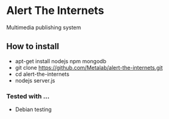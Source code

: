 # Alert The Internets

Multimedia publishing system

## How to install
* apt-get install nodejs npm mongodb
* git clone https://github.com/Metalab/alert-the-internets.git
* cd alert-the-internets
* nodejs server.js

### Tested with ...
* Debian testing
